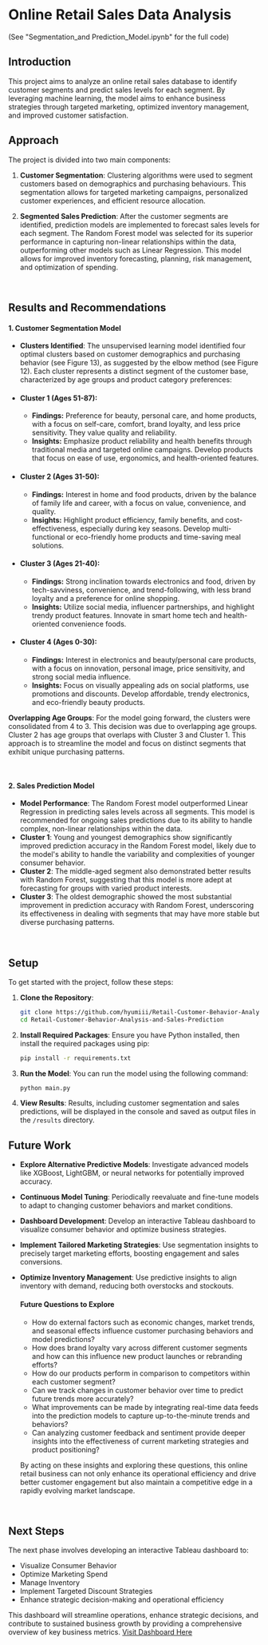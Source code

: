 # Online Retail Sales Data Analysis

(See "Segmentation_and Prediction_Model.ipynb" for the full code)
<br>

## Introduction
This project aims to analyze an online retail sales database to identify customer segments and predict sales levels for each segment. By leveraging machine learning, the model aims to enhance business strategies through targeted marketing, optimized inventory management, and improved customer satisfaction.

## Approach 

The project is divided into two main components:

1. **Customer Segmentation**: Clustering algorithms were used to segment customers based on demographics and purchasing behaviours. This segmentation allows for targeted marketing campaigns, personalized customer experiences, and efficient resource allocation.

2. **Segmented Sales Prediction**: After the customer segments are identified, prediction models are implemented to forecast sales levels for each segment. The Random Forest model was selected for its superior performance in capturing non-linear relationships within the data, outperforming other models such as Linear Regression. This model allows for improved inventory forecasting, planning, risk management, and optimization of spending. 

<br>

## Results and Recommendations


#### 1. Customer Segmentation Model
- **Clusters Identified**: The unsupervised learning model identified four optimal clusters based on customer demographics and purchasing behavior (see Figure 13), as suggested by the elbow method (see Figure 12). Each cluster represents a distinct segment of the customer base, characterized by age groups and product category preferences:

- #### **Cluster 1 (Ages 51-87):**  
  - **Findings:** Preference for beauty, personal care, and home products, with a focus on self-care, comfort, brand loyalty, and less price sensitivity. They value quality and reliability.
  - **Insights:** Emphasize product reliability and health benefits through traditional media and targeted online campaigns. Develop products that focus on ease of use, ergonomics, and health-oriented features.

- #### **Cluster 2 (Ages 31-50):**  
  - **Findings:** Interest in home and food products, driven by the balance of family life and career, with a focus on value, convenience, and quality.
  - **Insights:** Highlight product efficiency, family benefits, and cost-effectiveness, especially during key seasons. Develop multi-functional or eco-friendly home products and time-saving meal solutions.

- #### **Cluster 3 (Ages 21-40):**  
  - **Findings:** Strong inclination towards electronics and food, driven by tech-savviness, convenience, and trend-following, with less brand loyalty and a preference for online shopping.
  - **Insights:** Utilize social media, influencer partnerships, and highlight trendy product features. Innovate in smart home tech and health-oriented convenience foods.

- #### **Cluster 4 (Ages 0-30):**  
  - **Findings:** Interest in electronics and beauty/personal care products, with a focus on innovation, personal image, price sensitivity, and strong social media influence.
  - **Insights:** Focus on visually appealing ads on social platforms, use promotions and discounts. Develop affordable, trendy electronics, and eco-friendly beauty products.

**Overlapping Age Groups**: For the model going forward, the clusters were consolidated from 4 to 3. This decision was due to overlapping age groups. Cluster 2 has age groups that overlaps with Cluster 3 and Cluster 1. This approach is to streamline the model and focus on distinct segments that exhibit unique purchasing patterns.

<br>

#### 2. Sales Prediction Model
- **Model Performance**: The Random Forest model outperformed Linear Regression in predicting sales levels across all segments. This model is recommended for ongoing sales predictions due to its ability to handle complex, non-linear relationships within the data.
- **Cluster 1**: Young and youngest demographics show significantly improved prediction accuracy in the Random Forest model, likely due to the model's ability to handle the variability and complexities of younger consumer behavior.
- **Cluster 2**: The middle-aged segment also demonstrated better results with Random Forest, suggesting that this model is more adept at forecasting for groups with varied product interests.
- **Cluster 3**: The oldest demographic showed the most substantial improvement in prediction accuracy with Random Forest, underscoring its effectiveness in dealing with segments that may have more stable but diverse purchasing patterns.

<br>

## Setup

To get started with the project, follow these steps:

1. **Clone the Repository**:
   ```bash
   git clone https://github.com/hyumiii/Retail-Customer-Behavior-Analysis-and-Sales-Prediction.git
   cd Retail-Customer-Behavior-Analysis-and-Sales-Prediction
   ```

2. **Install Required Packages**:
   Ensure you have Python installed, then install the required packages using pip:
   ```bash
   pip install -r requirements.txt
   ```

3. **Run the Model**:
   You can run the model using the following command:
   ```bash
   python main.py
   ```

4. **View Results**:
   Results, including customer segmentation and sales predictions, will be displayed in the console and saved as output files in the `/results` directory.
   
## Future Work

- **Explore Alternative Predictive Models**: Investigate advanced models like XGBoost, LightGBM, or neural networks for potentially improved accuracy.
- **Continuous Model Tuning**: Periodically reevaluate and fine-tune models to adapt to changing customer behaviors and market conditions.
- **Dashboard Development**: Develop an interactive Tableau dashboard to visualize consumer behavior and optimize business strategies.
- **Implement Tailored Marketing Strategies**: Use segmentation insights to precisely target marketing efforts, boosting engagement and sales conversions.
- **Optimize Inventory Management**: Use predictive insights to align inventory with demand, reducing both overstocks and stockouts.

    #### Future Questions to Explore
    - How do external factors such as economic changes, market trends, and seasonal effects influence customer purchasing behaviors and model predictions?
    - How does brand loyalty vary across different customer segments and how can this influence new product launches or rebranding efforts?
    - How do our products perform in comparison to competitors within each customer segment?
    - Can we track changes in customer behavior over time to predict future trends more accurately?
    - What improvements can be made by integrating real-time data feeds into the prediction models to capture up-to-the-minute trends and behaviors?
    - Can analyzing customer feedback and sentiment provide deeper insights into the effectiveness of current marketing strategies and product positioning?
        
    By acting on these insights and exploring these questions, this online retail business can not only enhance its operational efficiency and drive better customer engagement but also maintain a competitive edge in a rapidly evolving market landscape.

<br>

## Next Steps

The next phase involves developing an interactive Tableau dashboard to:
- Visualize Consumer Behavior
- Optimize Marketing Spend
- Manage Inventory
- Implement Targeted Discount Strategies
- Enhance strategic decision-making and operational efficiency

This dashboard will streamline operations, enhance strategic decisions, and contribute to sustained business growth by providing a comprehensive overview of key business metrics.
[Visit Dashboard Here](https://public.tableau.com/app/profile/yuting.hu5191/viz/Project_17246389172000/Dashboard1)

